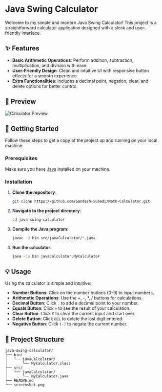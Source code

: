 # Java Swing Calculator

Welcome to my simple and modern Java Swing Calculator! This project is a straightforward calculator application designed with a sleek and user-friendly interface.

## ✨ Features

- **Basic Arithmetic Operations**: Perform addition, subtraction, multiplication, and division with ease.
- **User-Friendly Design**: Clean and intuitive UI with responsive button effects for a smooth experience.
- **Extra Functionalities**: Includes a decimal point, negation, clear, and delete options for better control.

## 🎨 Preview

![Calculator Preview](src/calculatorImage)

## 🚀 Getting Started

Follow these steps to get a copy of the project up and running on your local machine.

### Prerequisites

Make sure you have [Java](https://www.oracle.com/java/technologies/javase-jdk11-downloads.html) installed on your machine.

### Installation

1. **Clone the repository**:
    ```bash
    git clone https://github.com/Sandesh-Subedi/Math-Calculator.git
    ```
2. **Navigate to the project directory**:
    ```bash
    cd java-swing-calculator
    ```
3. **Compile the Java program**:
    ```bash
    javac -d bin src/javaCalculator/*.java
    ```
4. **Run the calculator**:
    ```bash
    java -cp bin javaCalculator.MyCalculator
    ```

## 💡 Usage

Using the calculator is simple and intuitive:

- **Number Buttons**: Click on the number buttons (0-9) to input numbers.
- **Arithmetic Operations**: Use the +, -, *, / buttons for calculations.
- **Decimal Button**: Click `.` to add a decimal point to your number.
- **Equals Button**: Click `=` to see the result of your calculation.
- **Clear Button**: Click `C` to clear the current input and start over.
- **Delete Button**: Click `DEL` to delete the last digit entered.
- **Negative Button**: Click `(-)` to negate the current number.

## 📁 Project Structure

```plaintext
java-swing-calculator/
├── bin/
│   └── javaCalculator/
│       └── MyCalculator.class
├── src/
│   └── javaCalculator/
│       └── MyCalculator.java
├── README.md
└── screenshot.png

